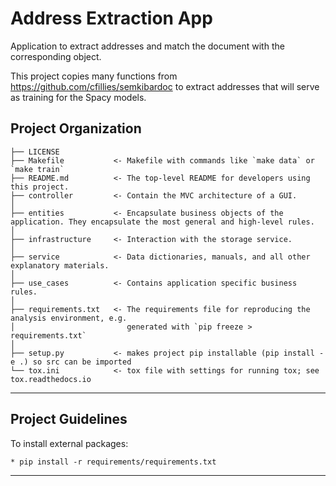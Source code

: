 Address Extraction App
==============================

Application to extract addresses and match the document with the corresponding object.

This project copies many functions from https://github.com/cfillies/semkibardoc to extract addresses that will serve as training for the Spacy models.

Project Organization
------------

    ├── LICENSE
    ├── Makefile           <- Makefile with commands like `make data` or `make train`
    ├── README.md          <- The top-level README for developers using this project.
    ├── controller         <- Contain the MVC architecture of a GUI.
    │
    ├── entities           <- Encapsulate business objects of the application. They encapsulate the most general and high-level rules.
    │
    ├── infrastructure     <- Interaction with the storage service.
    │
    ├── service            <- Data dictionaries, manuals, and all other explanatory materials.
    │
    ├── use_cases          <- Contains application specific business rules.
    │
    ├── requirements.txt   <- The requirements file for reproducing the analysis environment, e.g.
    │                         generated with `pip freeze > requirements.txt`
    │
    ├── setup.py           <- makes project pip installable (pip install -e .) so src can be imported
    └── tox.ini            <- tox file with settings for running tox; see tox.readthedocs.io


--------

Project Guidelines
------------
To install external packages:

    * pip install -r requirements/requirements.txt
--------